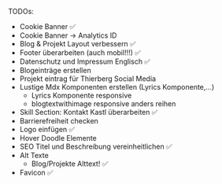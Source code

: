 TODOs:
- Cookie Banner ✅
- Cookie Banner -> Analytics ID
- Blog & Projekt Layout verbessern ✅
- Footer überarbeiten (auch mobil!!!) ✅
- Datenschutz und Impressum Englisch ✅
- Blogeinträge erstellen 
- Projekt eintrag für Thierberg Social Media
- Lustige Mdx Komponenten erstellen (Lyrics Komponente,...)
    - Lyrics Komponente responsive
    - blogtextwithimage responsive anders reihen
- Skill Section: Kontakt Kastl überarbeiten ✅
- Barrierefreiheit checken
- Logo einfügen ✅
- Hover Doodle Elemente
- SEO Titel und Beschreibung vereinheitlichen ✅
- Alt Texte
    - Blog/Projekte Alttext! ✅
- Favicon ✅
